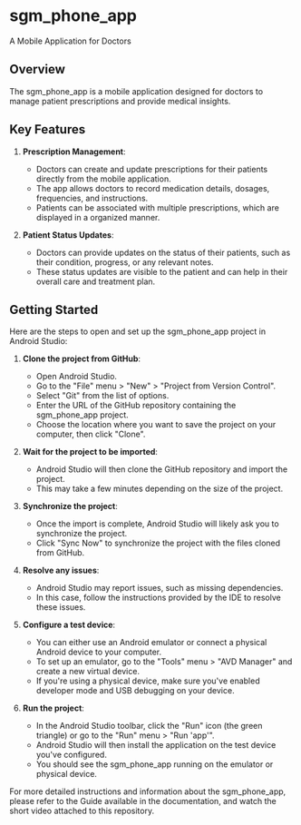 # sgm_phone_app

A Mobile Application for Doctors

## Overview

The sgm_phone_app is a mobile application designed for doctors to manage patient prescriptions and provide medical insights.

## Key Features

1. **Prescription Management**:
   - Doctors can create and update prescriptions for their patients directly from the mobile application.
   - The app allows doctors to record medication details, dosages, frequencies, and instructions.
   - Patients can be associated with multiple prescriptions, which are displayed in a organized manner.

2. **Patient Status Updates**:
   - Doctors can provide updates on the status of their patients, such as their condition, progress, or any relevant notes.
   - These status updates are visible to the patient and can help in their overall care and treatment plan.

## Getting Started

Here are the steps to open and set up the sgm_phone_app project in Android Studio:

1. **Clone the project from GitHub**:
   - Open Android Studio.
   - Go to the "File" menu > "New" > "Project from Version Control".
   - Select "Git" from the list of options.
   - Enter the URL of the GitHub repository containing the sgm_phone_app project.
   - Choose the location where you want to save the project on your computer, then click "Clone".

2. **Wait for the project to be imported**:
   - Android Studio will then clone the GitHub repository and import the project.
   - This may take a few minutes depending on the size of the project.

3. **Synchronize the project**:
   - Once the import is complete, Android Studio will likely ask you to synchronize the project.
   - Click "Sync Now" to synchronize the project with the files cloned from GitHub.

4. **Resolve any issues**:
   - Android Studio may report issues, such as missing dependencies.
   - In this case, follow the instructions provided by the IDE to resolve these issues.

5. **Configure a test device**:
   - You can either use an Android emulator or connect a physical Android device to your computer.
   - To set up an emulator, go to the "Tools" menu > "AVD Manager" and create a new virtual device.
   - If you're using a physical device, make sure you've enabled developer mode and USB debugging on your device.

6. **Run the project**:
   - In the Android Studio toolbar, click the "Run" icon (the green triangle) or go to the "Run" menu > "Run 'app'".
   - Android Studio will then install the application on the test device you've configured.
   - You should see the sgm_phone_app running on the emulator or physical device.

For more detailed instructions and information about the sgm_phone_app, please refer to the Guide available in the documentation, and watch the short video attached to this repository.
